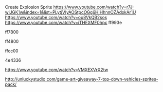Create Explosion Sprite
https://www.youtube.com/watch?v=r7J-wiJGK1w&index=1&list=PLytjVIyAOStpcOGg6HIHhnnOZAdxkAr1U
https://www.youtube.com/watch?v=ou8VkQB2sos
https://www.youtube.com/watch?v=iTHEXMF0hpc
ff993e

ff7800

ff4800

ffcc00

4e4336

https://www.youtube.com/watch?v=VMXEXVrX2tw

http://unluckystudio.com/game-art-giveaway-7-top-down-vehicles-sprites-pack/